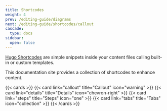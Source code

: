 ```yaml
---
title: Shortcodes
weight: 4
prev: /editing-guide/diagrams
next: /editing-guide/shortcodes/callout
cascade:
  type: docs
sidebar:
  open: false
---
```


[Hugo Shortcodes](https://gohugo.io/content-management/shortcodes/) are simple snippets inside your content files calling built-in or custom templates.

This documentation site provides a collection of  shortcodes to enhance content.

{{< cards >}}
  {{< card link="callout" title="Callout" icon="warning" >}}
  {{< card link="details" title="Details" icon="chevron-right" >}}
  {{< card link="steps" title="Steps" icon="one" >}}
  {{< card link="tabs" title="Tabs" icon="collection" >}}
{{< /cards >}}

